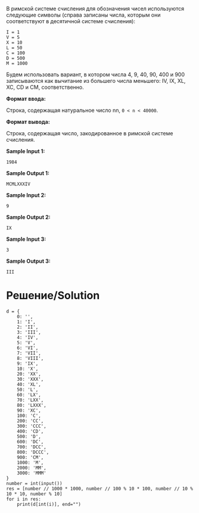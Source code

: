 В римской системе счисления для обозначения чисел используются следующие символы (справа записаны числа, которым они соответствуют в десятичной системе счисления):
```
I = 1
V = 5
X = 10
L = 50
C = 100
D = 500
M = 1000
```
Будем использовать вариант, в котором числа 4, 9, 40, 90, 400 и 900 записываются как вычитание из большего числа меньшего: IV, IX, XL, XC, CD и CM, соответственно.

**Формат ввода:**

Строка, содержащая натуральное число nn, `0 < n < 40000`.

**Формат вывода:**

Строка, содержащая число, закодированное в римской системе счисления.

**Sample Input 1:**

`1984`

**Sample Output 1:**

`MCMLXXXIV`

**Sample Input 2:**

`9`

**Sample Output 2:**

`IX`

**Sample Input 3:**

`3`

**Sample Output 3:**

`III`

# Решение/Solution

```
d = {
    0: '',
    1: 'I',
    2: 'II',
    3: 'III',
    4: 'IV',
    5: 'V',
    6: 'VI',
    7: 'VII',
    8: 'VIII',
    9: 'IX',
    10: 'X',
    20: 'XX',
    30: 'XXX',
    40: 'XL',
    50: 'L',
    60: 'LX',
    70: 'LXX',
    80: 'LXXX',
    90: 'XC',
    100: 'C',
    200: 'CC',
    300: 'CCC',
    400: 'CD',
    500: 'D',
    600: 'DC',
    700: 'DCC',
    800: 'DCCC',
    900: 'CM',
    1000: 'M',
    2000: 'MM',
    3000: 'MMM'
}
number = int(input())
res = [number // 1000 * 1000, number // 100 % 10 * 100, number // 10 % 10 * 10, number % 10]
for i in res:
    print(d[int(i)], end="")
```